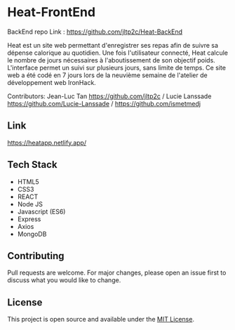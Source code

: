 # Heat-FrontEnd

BackEnd repo Link : https://github.com/jltp2c/Heat-BackEnd

Heat est un site web permettant d'enregistrer ses repas afin de suivre sa dépense calorique au quotidien. Une fois l'utilisateur connecté, Heat calcule le nombre de jours nécessaires à
l'aboutissement de son objectif poids. L'interface permet un suivi sur plusieurs jours, sans limite de temps. Ce site web a été codé en 7 jours lors de la neuvième semaine de l'atelier de développement web IronHack.

Contributors: Jean-Luc Tan https://github.com/jltp2c / Lucie Lanssade https://github.com/Lucie-Lanssade / https://github.com/ismetmedj


## Link
https://heatapp.netlify.app/

## Tech Stack
- HTML5
- CSS3
- REACT
- Node JS
- Javascript (ES6)
- Express
- Axios
- MongoDB


## Contributing
Pull requests are welcome. For major changes, please open an issue first to discuss what you would like to change.

## License
This project is open source and available under the [MIT License](LICENSE).
